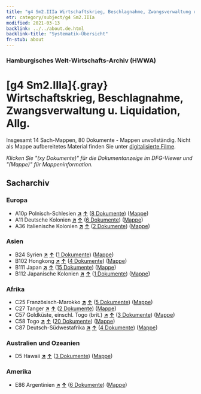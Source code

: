 ```yaml
---
title: "g4 Sm2.IIIa Wirtschaftskrieg, Beschlagnahme, Zwangsverwaltung u. Liquidation, Allg."
etr: category/subject/g4 Sm2.IIIa
modified: 2021-03-13
backlink: ../../about.de.html
backlink-title: "Systematik-Übersicht"
fn-stub: about
---
```


### Hamburgisches Welt-Wirtschafts-Archiv (HWWA)
# [g4 Sm2.IIIa]{.gray}&#8201; Wirtschaftskrieg, Beschlagnahme, Zwangsverwaltung u. Liquidation, Allg.&#160; 




Insgesamt 14 Sach-Mappen, 80 Dokumente - Mappen unvollständig.
Nicht als Mappe aufbereitetes Material finden Sie unter [digitalisierte Filme](/film/h1_sh).

_Klicken Sie "(xy Dokumente)" für die Dokumentanzeige im DFG-Viewer und "(Mappe)" für Mappeninformation._

## Sacharchiv




### Europa

- A10p Polnisch-Schlesien [**&nearr;**](../../../geo/i/140951/about.de.html "Polnisch-Schlesien (alle Mappen)") [**&uarr;**](../../../geo/about.de.html#A10p "Ländersystematik") (<a href="https://pm20.zbw.eu/dfgview/sh/140951,144476" title="über: Polnisch-Schlesien : Wirtschaftskrieg, Beschlagnahme, Zwangsverwaltung u. Liquidation, Allg." target="_blank">8 Dokumente</a>) ([Mappe](../../../../folder/sh/1409xx/140951/1444xx/144476/about.de.html))
- A11 Deutsche Kolonien [**&nearr;**](../../../geo/i/140960/about.de.html "Deutsche Kolonien (alle Mappen)") [**&uarr;**](../../../geo/about.de.html#A11 "Ländersystematik") (<a href="https://pm20.zbw.eu/dfgview/sh/140960,144476" title="über: Deutsche Kolonien : Wirtschaftskrieg, Beschlagnahme, Zwangsverwaltung u. Liquidation, Allg." target="_blank">6 Dokumente</a>) ([Mappe](../../../../folder/sh/1409xx/140960/1444xx/144476/about.de.html))
- A36 Italienische Kolonien [**&nearr;**](../../../geo/i/141012/about.de.html "Italienische Kolonien (alle Mappen)") [**&uarr;**](../../../geo/about.de.html#A36 "Ländersystematik") (<a href="https://pm20.zbw.eu/dfgview/sh/141012,144476" title="über: Italienische Kolonien : Wirtschaftskrieg, Beschlagnahme, Zwangsverwaltung u. Liquidation, Allg." target="_blank">2 Dokumente</a>) ([Mappe](../../../../folder/sh/1410xx/141012/1444xx/144476/about.de.html))

### Asien

- B24 Syrien [**&nearr;**](../../../geo/i/141114/about.de.html "Syrien (alle Mappen)") [**&uarr;**](../../../geo/about.de.html#B24 "Ländersystematik") (<a href="https://pm20.zbw.eu/dfgview/sh/141114,144476" title="über: Syrien : Wirtschaftskrieg, Beschlagnahme, Zwangsverwaltung u. Liquidation, Allg." target="_blank">1 Dokumente</a>) ([Mappe](../../../../folder/sh/1411xx/141114/1444xx/144476/about.de.html))
- B102 Hongkong [**&nearr;**](../../../geo/i/141268/about.de.html "Hongkong (alle Mappen)") [**&uarr;**](../../../geo/about.de.html#B102 "Ländersystematik") (<a href="https://pm20.zbw.eu/dfgview/sh/141268,144476" title="über: Hongkong : Wirtschaftskrieg, Beschlagnahme, Zwangsverwaltung u. Liquidation, Allg." target="_blank">4 Dokumente</a>) ([Mappe](../../../../folder/sh/1412xx/141268/1444xx/144476/about.de.html))
- B111 Japan [**&nearr;**](../../../geo/i/141272/about.de.html "Japan (alle Mappen)") [**&uarr;**](../../../geo/about.de.html#B111 "Ländersystematik") (<a href="https://pm20.zbw.eu/dfgview/sh/141272,144476" title="über: Japan : Wirtschaftskrieg, Beschlagnahme, Zwangsverwaltung u. Liquidation, Allg." target="_blank">15 Dokumente</a>) ([Mappe](../../../../folder/sh/1412xx/141272/1444xx/144476/about.de.html))
- B112 Japanische Kolonien [**&nearr;**](../../../geo/i/141273/about.de.html "Japanische Kolonien (alle Mappen)") [**&uarr;**](../../../geo/about.de.html#B112 "Ländersystematik") (<a href="https://pm20.zbw.eu/dfgview/sh/141273,144476" title="über: Japanische Kolonien : Wirtschaftskrieg, Beschlagnahme, Zwangsverwaltung u. Liquidation, Allg." target="_blank">1 Dokumente</a>) ([Mappe](../../../../folder/sh/1412xx/141273/1444xx/144476/about.de.html))

### Afrika

- C25 Französisch-Marokko [**&nearr;**](../../../geo/i/141358/about.de.html "Französisch-Marokko (alle Mappen)") [**&uarr;**](../../../geo/about.de.html#C25 "Ländersystematik") (<a href="https://pm20.zbw.eu/dfgview/sh/141358,144476" title="über: Französisch-Marokko : Wirtschaftskrieg, Beschlagnahme, Zwangsverwaltung u. Liquidation, Allg." target="_blank">5 Dokumente</a>) ([Mappe](../../../../folder/sh/1413xx/141358/1444xx/144476/about.de.html))
- C27 Tanger [**&nearr;**](../../../geo/i/141360/about.de.html "Tanger (alle Mappen)") [**&uarr;**](../../../geo/about.de.html#C27 "Ländersystematik") (<a href="https://pm20.zbw.eu/dfgview/sh/141360,144476" title="über: Tanger : Wirtschaftskrieg, Beschlagnahme, Zwangsverwaltung u. Liquidation, Allg." target="_blank">2 Dokumente</a>) ([Mappe](../../../../folder/sh/1413xx/141360/1444xx/144476/about.de.html))
- C57 Goldküste, einschl. Togo (brit.) [**&nearr;**](../../../geo/i/141406/about.de.html "Goldküste, einschl. Togo (brit.) (alle Mappen)") [**&uarr;**](../../../geo/about.de.html#C57 "Ländersystematik") (<a href="https://pm20.zbw.eu/dfgview/sh/141406,144476" title="über: Goldküste, einschl. Togo (brit.) : Wirtschaftskrieg, Beschlagnahme, Zwangsverwaltung u. Liquidation, Allg." target="_blank">3 Dokumente</a>) ([Mappe](../../../../folder/sh/1414xx/141406/1444xx/144476/about.de.html))
- C58 Togo [**&nearr;**](../../../geo/i/141408/about.de.html "Togo (alle Mappen)") [**&uarr;**](../../../geo/about.de.html#C58 "Ländersystematik") (<a href="https://pm20.zbw.eu/dfgview/sh/141408,144476" title="über: Togo : Wirtschaftskrieg, Beschlagnahme, Zwangsverwaltung u. Liquidation, Allg." target="_blank">20 Dokumente</a>) ([Mappe](../../../../folder/sh/1414xx/141408/1444xx/144476/about.de.html))
- C87 Deutsch-Südwestafrika [**&nearr;**](../../../geo/i/141450/about.de.html "Deutsch-Südwestafrika (alle Mappen)") [**&uarr;**](../../../geo/about.de.html#C87 "Ländersystematik") (<a href="https://pm20.zbw.eu/dfgview/sh/141450,144476" title="über: Deutsch-Südwestafrika : Wirtschaftskrieg, Beschlagnahme, Zwangsverwaltung u. Liquidation, Allg." target="_blank">4 Dokumente</a>) ([Mappe](../../../../folder/sh/1414xx/141450/1444xx/144476/about.de.html))

### Australien und Ozeanien

- D5 Hawaii [**&nearr;**](../../../geo/i/141595/about.de.html "Hawaii (alle Mappen)") [**&uarr;**](../../../geo/about.de.html#D5 "Ländersystematik") (<a href="https://pm20.zbw.eu/dfgview/sh/141595,144476" title="über: Hawaii : Wirtschaftskrieg, Beschlagnahme, Zwangsverwaltung u. Liquidation, Allg." target="_blank">3 Dokumente</a>) ([Mappe](../../../../folder/sh/1415xx/141595/1444xx/144476/about.de.html))

### Amerika

- E86 Argentinien [**&nearr;**](../../../geo/i/141692/about.de.html "Argentinien (alle Mappen)") [**&uarr;**](../../../geo/about.de.html#E86 "Ländersystematik") (<a href="https://pm20.zbw.eu/dfgview/sh/141692,144476" title="über: Argentinien : Wirtschaftskrieg, Beschlagnahme, Zwangsverwaltung u. Liquidation, Allg." target="_blank">6 Dokumente</a>) ([Mappe](../../../../folder/sh/1416xx/141692/1444xx/144476/about.de.html))


